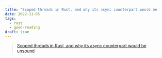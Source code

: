 ```yaml
---
title: "Scoped threads in Rust, and why its async counterpart would be unsound"
date: 2022-11-05
tags:
  - rust
  - good-reading
draft: true
---
```


> [Scoped threads in Rust, and why its async counterpart would be unsound](https://wishawa.github.io/posts/thread-scoped-async/)
